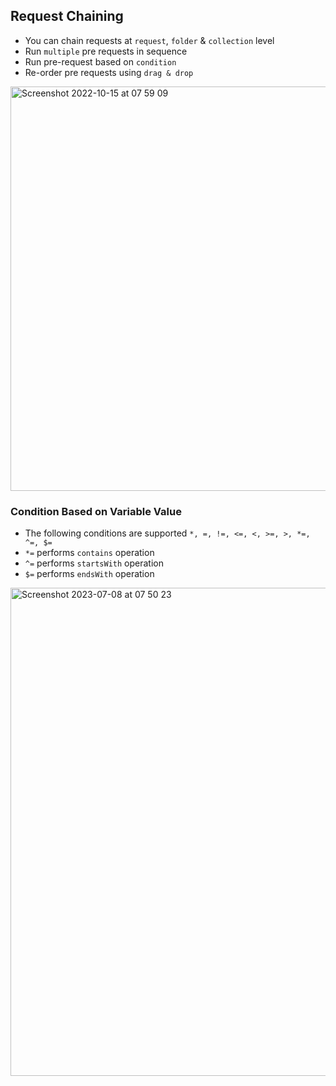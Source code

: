 ## Request Chaining

- You can chain requests at `request`, `folder` & `collection` level
- Run `multiple` pre requests in sequence
- Run pre-request based on `condition`
- Re-order pre requests using `drag & drop`

<img width="647" alt="Screenshot 2022-10-15 at 07 59 09" src="https://user-images.githubusercontent.com/8637550/195973873-5b72a1f1-3810-4fc4-95f5-d290452beed1.png">

### Condition Based on Variable Value
- The following conditions are supported `*, =, !=, <=, <, >=, >, *=, ^=, $=`
- `*=` performs `contains` operation
- `^=` performs `startsWith` operation
- `$=` performs `endsWith` operation

<img width="781" alt="Screenshot 2023-07-08 at 07 50 23" src="https://github.com/rangav/thunder-client-support/assets/8637550/63296e89-349e-4fc2-9e11-3e9fe008450f">
